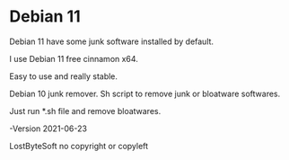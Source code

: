 # Debian 11

Debian 11 have some junk software installed by default.

I use Debian 11 free cinnamon x64.

Easy to use and really stable.

Debian 10 junk remover. Sh script to remove junk or bloatware softwares.

Just run *.sh file and remove bloatwares.

-Version 2021-06-23

LostByteSoft no copyright or copyleft
